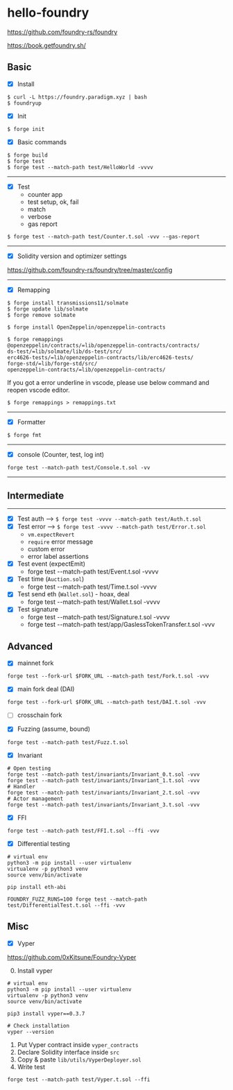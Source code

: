# hello-foundry

https://github.com/foundry-rs/foundry

https://book.getfoundry.sh/

## Basic

- [x] Install

```shell
$ curl -L https://foundry.paradigm.xyz | bash
$ foundryup
```

- [x] Init

```shell
$ forge init
```

- [x] Basic commands

```shell
$ forge build
$ forge test
$ forge test --match-path test/HelloWorld -vvvv
```

---

- [x] Test
  - counter app
  - test setup, ok, fail
  - match
  - verbose
  - gas report

```shell
$ forge test --match-path test/Counter.t.sol -vvv --gas-report
```

---

- [x] Solidity version and optimizer settings

https://github.com/foundry-rs/foundry/tree/master/config

---

- [x] Remapping

```shell
$ forge install transmissions11/solmate
$ forge update lib/solmate
$ forge remove solmate

$ forge install OpenZeppelin/openzeppelin-contracts

$ forge remappings
@openzeppelin/contracts/=lib/openzeppelin-contracts/contracts/
ds-test/=lib/solmate/lib/ds-test/src/
erc4626-tests/=lib/openzeppelin-contracts/lib/erc4626-tests/
forge-std/=lib/forge-std/src/
openzeppelin-contracts/=lib/openzeppelin-contracts/
```

If you got a error underline in vscode, please use below command and reopen vscode editor.

```shell
$ forge remappings > remappings.txt
```

---

- [x] Formatter

```shell
$ forge fmt
```

---

- [x] console (Counter, test, log int)

```shell
forge test --match-path test/Console.t.sol -vv
```

---

## Intermediate

---

- [x] Test auth -->
      `$ forge test -vvvv --match-path test/Auth.t.sol`
- [x] Test error -->
      `$ forge test -vvvv --match-path test/Error.t.sol`
  - `vm.expectRevert`
  - `require` error message
  - custom error
  - error label assertions
- [x] Test event (expectEmit)
  - forge test --match-path test/Event.t.sol -vvvv
- [x] Test time (`Auction.sol`)
  - forge test --match-path test/Time.t.sol -vvvv
- [x] Test send eth (`Wallet.sol`) - hoax, deal
  - forge test --match-path test/Wallet.t.sol -vvvv
- [x] Test signature
  - forge test --match-path test/Signature.t.sol -vvvv
  - forge test --match-path test/app/GaslessTokenTransfer.t.sol -vvv

## Advanced

- [x] mainnet fork

```shell
forge test --fork-url $FORK_URL --match-path test/Fork.t.sol -vvv
```

- [x] main fork deal (DAI)

```shell
forge test --fork-url $FORK_URL --match-path test/DAI.t.sol -vvv
```

- [ ] crosschain fork

- [x] Fuzzing (assume, bound)

```shell
forge test --match-path test/Fuzz.t.sol
```

- [x] Invariant

```shell
# Open testing
forge test --match-path test/invariants/Invariant_0.t.sol -vvv
forge test --match-path test/invariants/Invariant_1.t.sol -vvv
# Handler
forge test --match-path test/invariants/Invariant_2.t.sol -vvv
# Actor management
forge test --match-path test/invariants/Invariant_3.t.sol -vvv
```

- [x] FFI

```shell
forge test --match-path test/FFI.t.sol --ffi -vvv
```

- [x] Differential testing

```shell
# virtual env
python3 -m pip install --user virtualenv
virtualenv -p python3 venv
source venv/bin/activate

pip install eth-abi
```

```shell
FOUNDRY_FUZZ_RUNS=100 forge test --match-path test/DifferentialTest.t.sol --ffi -vvv
```

## Misc

- [x] Vyper

https://github.com/0xKitsune/Foundry-Vyper

0. Install vyper

```shell
# virtual env
python3 -m pip install --user virtualenv
virtualenv -p python3 venv
source venv/bin/activate

pip3 install vyper==0.3.7

# Check installation
vyper --version
```

1. Put Vyper contract inside `vyper_contracts`
2. Declare Solidity interface inside `src`
3. Copy & paste `lib/utils/VyperDeployer.sol`
4. Write test

```shell
forge test --match-path test/Vyper.t.sol --ffi
```
